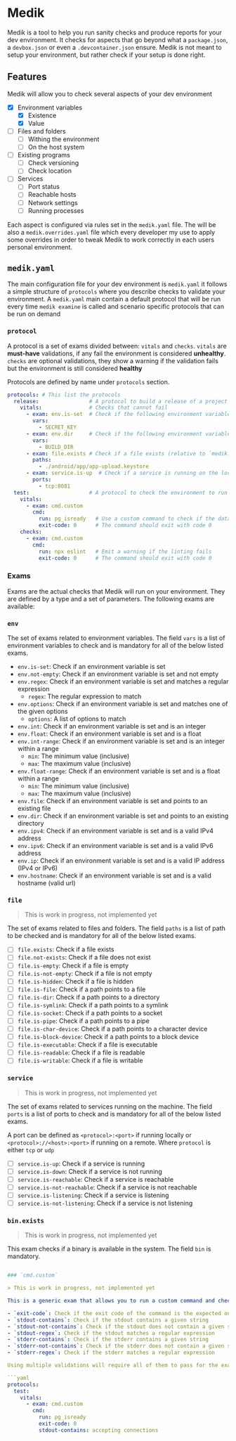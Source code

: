 # Medik

Medik is a tool to help you run sanity checks and produce reports for your dev environment. It checks for aspects that go beyond what a `package.json`, a `devbox.json` or even a `.devcontainer.json` ensure. Medik is not meant to setup your environment, but rather check if your setup is done right.

## Features

Medik will allow you to check several aspects of your dev environment

- [x] Environment variables
  - [x] Existence
  - [x] Value
- [ ] Files and folders
  - [ ] Withing the environment
  - [ ] On the host system
- [ ] Existing programs
  - [ ] Check versioning
  - [ ] Check location
- [ ] Services
  - [ ] Port status
  - [ ] Reachable hosts
  - [ ] Network settings
  - [ ] Running processes

Each aspect is configured via rules set in the `medik.yaml` file. The will be also a `medik.overrides.yaml` file which every developer my use to apply some overrides in order to tweak Medik to work correctly in each users personal environment.

## `medik.yaml`

The main configuration file for your dev environment is `medik.yaml` it follows a simple structure of `protocols` where you describe checks to validate your environment. A `medik.yaml` main contain a default protocol that will be run every time `medik examine` is called and scenario specific protocols that can be run on demand

### `protocol`

A protocol is a set of exams divided between: `vitals` and `checks`. `vitals` are **must-have** validations, if any fail the environment is considered **unhealthy**. `checks` are optional validations, they show a warning if the validation fails but the environment is still considered **healthy**

Protocols are defined by name under `protocols` section.

```yaml
protocols: # This list the protocols
  release:                # A protocol to build a release of a project
    vitals:               # Checks that cannot fail
      - exam: env.is-set  # Check if the following environment variables are set
        vars:
          - SECRET_KEY
      - exam: env.dir     # Check if the following environment variables are set and point to valid directories
        vars:
          - BUILD_DIR
      - exam: file.exists # Check if a file exists (relative to `medik.yaml`)
        paths:
          - ./android/app/app-upload.keystore
      - exam: service.is-up  # Check if a service is running on the local machine
        ports:
          - tcp:8081
  test:                   # A protocol to check the environment to run a test suit
    vitals:
      - exam: cmd.custom
        cmd:
          run: pg_isready   # Use a custom command to check if the database is up and running
          exit-code: 0      # The command should exit with code 0
    checks:
      - exam: cmd.custom
        cmd:
          run: npx eslint   # Emit a warning if the linting fails
          exit-code: 0      # The command should exit with code 0
```

### Exams

Exams are the actual checks that Medik will run on your environment. They are defined by a type and a set of parameters. The following exams are available:

### `env`

The set of exams related to environment variables. The field `vars` is a list of environment variables to check and is mandatory for all of the below listed exams.

- `env.is-set`: Check if an environment variable is set
- `env.not-empty`: Check if an environment variable is set and not empty
- `env.regex`: Check if an environment variable is set and matches a regular expression
  - `regex`: The regular expression to match
- `env.options`: Check if an environment variable is set and matches one of the given options
  - `options`: A list of options to match
- `env.int`: Check if an environment variable is set and is an integer
- `env.float`: Check if an environment variable is set and is a float
- `env.int-range`: Check if an environment variable is set and is an integer within a range
  - `min`: The minimum value (inclusive)
  - `max`: The maximum value (inclusive)
- `env.float-range`: Check if an environment variable is set and is a float within a range
  - `min`: The minimum value (inclusive)
  - `max`: The maximum value (inclusive)
- `env.file`: Check if an environment variable is set and points to an existing file
- `env.dir`: Check if an environment variable is set and points to an existing directory
- `env.ipv4`: Check if an environment variable is set and is a valid IPv4 address
- `env.ipv6`: Check if an environment variable is set and is a valid IPv6 address
- `env.ip`: Check if an environment variable is set and is a valid IP address (IPv4 or IPv6)
- `env.hostname`: Check if an environment variable is set and is a valid hostname (valid url)

### `file`

> This is work in progress, not implemented yet

The set of exams related to files and folders. The field `paths` is a list of path to be checked and is mandatory for all of the below listed exams.

- [ ] `file.exists`: Check if a file exists
- [ ] `file.not-exists`: Check if a file does not exist
- [ ] `file.is-empty`: Check if a file is empty
- [ ] `file.is-not-empty`: Check if a file is not empty
- [ ] `file.is-hidden`: Check if a file is hidden
- [ ] `file.is-file`: Check if a path points to a file
- [ ] `file.is-dir`: Check if a path points to a directory
- [ ] `file.is-symlink`: Check if a path points to a symlink
- [ ] `file.is-socket`: Check if a path points to a socket
- [ ] `file.is-pipe`: Check if a path points to a pipe
- [ ] `file.is-char-device`: Check if a path points to a character device
- [ ] `file.is-block-device`: Check if a path points to a block device
- [ ] `file.is-executable`: Check if a file is executable
- [ ] `file.is-readable`: Check if a file is readable
- [ ] `file.is-writable`: Check if a file is writable

### `service`

> This is work in progress, not implemented yet

The set of exams related to services running on the machine. The field `ports` is a list of ports to check and is mandatory for all of the below listed exams.

A port can be defined as `<protocol>:<port>` if running locally or `<protocol>://<host>:<port>` if running on a remote. Where `protocol` is either `tcp` or `udp`

- [ ] `service.is-up`: Check if a service is running
- [ ] `service.is-down`: Check if a service is not running
- [ ] `service.is-reachable`: Check if a service is reachable
- [ ] `service.is-not-reachable`: Check if a service is not reachable
- [ ] `service.is-listening`: Check if a service is listening
- [ ] `service.is-not-listening`: Check if a service is not listening

### `bin.exists`

> This is work in progress, not implemented yet

This exam checks if a binary is available in the system. The field `bin` is mandatory.



```yaml

### `cmd.custom`

> This is work in progress, not implemented yet

This is a generic exam that allows you to run a custom command and check its output. The field `cmd` is mandatory. The command in the field `cmd.run` will be run in the shell. Several validations can be applied to the output of the command:

- `exit-code`: Check if the exit code of the command is the expected one
- `stdout-contains`: Check if the stdout contains a given string
- `stdout-not-contains`: Check if the stdout does not contain a given string
- `stdout-regex`: Check if the stdout matches a regular expression
- `stderr-contains`: Check if the stderr contains a given string
- `stderr-not-contains`: Check if the stderr does not contain a given string
- `stderr-regex`: Check if the stderr matches a regular expression

Using multiple validations will require all of them to pass for the exam to be successful.

```yaml
protocols:
  test:
    vitals:
      - exam: cmd.custom
        cmd:
          run: pg_isready
          exit-code: 0
          stdout-contains: accepting connections
```
